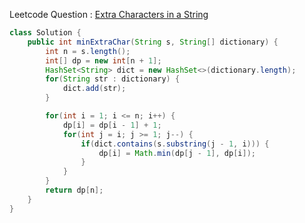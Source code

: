 Leetcode Question : [Extra Characters in a String](https://leetcode.com/problems/extra-characters-in-a-string/)

```java
class Solution {
    public int minExtraChar(String s, String[] dictionary) {
        int n = s.length();
        int[] dp = new int[n + 1];
        HashSet<String> dict = new HashSet<>(dictionary.length);
        for(String str : dictionary) {
            dict.add(str);
        }

        for(int i = 1; i <= n; i++) {
            dp[i] = dp[i - 1] + 1;
            for(int j = i; j >= 1; j--) {
                if(dict.contains(s.substring(j - 1, i))) {
                    dp[i] = Math.min(dp[j - 1], dp[i]);
                }
            }
        }
        return dp[n];
    }
}
```
